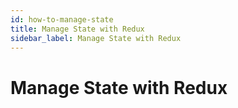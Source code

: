 ```yaml
---
id: how-to-manage-state
title: Manage State with Redux
sidebar_label: Manage State with Redux
---
```


# Manage State with Redux
